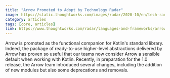 ```yaml
---
title: "Arrow Promoted to Adopt by Technology Radar"
image: https://static.thoughtworks.com/images/radar/2020-10/en/tech-radar-card.png
category: articles
tags: [core, articles]
link: https://www.thoughtworks.com/radar/languages-and-frameworks/arrow
---
```


Arrow is promoted as the functional companion for Kotlin's standard library. Indeed, the package of ready-to-use higher-level abstractions delivered by Arrow has proven so useful that our teams now consider Arrow a sensible default when working with Kotlin. Recently, in preparation for the 1.0 release, the Arrow team introduced several changes, including the addition of new modules but also some deprecations and removals.
